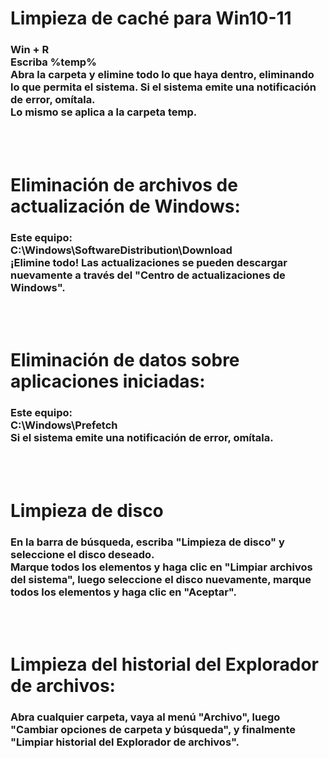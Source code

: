 # Limpieza de caché para Win10-11

### Win + R <br> Escriba %temp% <br> Abra la carpeta y elimine todo lo que haya dentro, eliminando lo que permita el sistema. Si el sistema emite una notificación de error, omítala. <br> Lo mismo se aplica a la carpeta temp.

<br>
<br>

# Eliminación de archivos de actualización de Windows:

### Este equipo: <br> C:\Windows\SoftwareDistribution\Download <br> ¡Elimine todo! Las actualizaciones se pueden descargar nuevamente a través del "Centro de actualizaciones de Windows".

<br>
<br>

# Eliminación de datos sobre aplicaciones iniciadas:

### Este equipo: <br> C:\Windows\Prefetch <br> Si el sistema emite una notificación de error, omítala.

<br>
<br>

# Limpieza de disco

### En la barra de búsqueda, escriba "Limpieza de disco" y seleccione el disco deseado. <br> Marque todos los elementos y haga clic en "Limpiar archivos del sistema", luego seleccione el disco nuevamente, marque todos los elementos y haga clic en "Aceptar".

<br>
<br>

# Limpieza del historial del Explorador de archivos:

### Abra cualquier carpeta, vaya al menú "Archivo", luego "Cambiar opciones de carpeta y búsqueda", y finalmente "Limpiar historial del Explorador de archivos".
